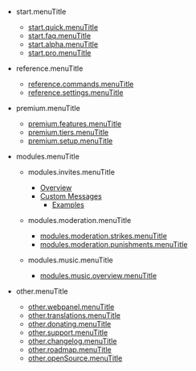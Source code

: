 - start.menuTitle

  - [start.quick.menuTitle](/ru/start.url/start.quick.url.md)
  - [start.faq.menuTitle](/ru/start.url/start.faq.url.md)
  - [start.alpha.menuTitle](/ru/start.url/start.alpha.url.md)
  - [start.pro.menuTitle](/ru/start.url/start.pro.url.md)

- reference.menuTitle

  - [reference.commands.menuTitle](/ru/reference.url/reference.commands.url.md)
  - [reference.settings.menuTitle](/ru/reference.url/reference.settings.url.md)

- premium.menuTitle

  - [premium.features.menuTitle](/ru/premium.url/premium.features.url.md)
  - [premium.tiers.menuTitle](/ru/premium.url/premium.tiers.url.md)
  - [premium.setup.menuTitle](/ru/premium.url/premium.setup.url.md)

- modules.menuTitle

  - modules.invites.menuTitle

    - [Overview](/ru/modules.url/modules.invites.url/commands.md)
    - [Custom Messages](/ru/modules.url/modules.invites.url/custom-messages.md)
      - [Examples](/ru/modules.url/modules.invites.url/examples.md)

  - modules.moderation.menuTitle

    - [modules.moderation.strikes.menuTitle](/ru/modules.url/modules.moderation.url/modules.moderation.strikes.url.md)
    - [modules.moderation.punishments.menuTitle](/ru/modules.url/modules.moderation.url/modules.moderation.punishments.url.md)

  - modules.music.menuTitle

    - [modules.music.overview.menuTitle](/ru/modules.url/modules.music.url/modules.music.overview.url.md)

- other.menuTitle

  - [other.webpanel.menuTitle](/ru/other.url/other.webpanel.url.md)
  - [other.translations.menuTitle](/ru/other.url/other.translations.url.md)
  - [other.donating.menuTitle](/ru/other.url/other.donating.url.md)
  - [other.support.menuTitle](/ru/other.url/other.support.url.md)
  - [other.changelog.menuTitle](/ru/other.url/other.changelog.url.md)
  - [other.roadmap.menuTitle](/ru/other.url/other.roadmap.url.md)
  - [other.openSource.menuTitle](/ru/other.url/other.openSource.url.md)

